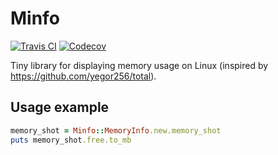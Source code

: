 Minfo
=============

[![Travis CI](https://img.shields.io/travis/fartem/minfo)](https://travis-ci.org/github/fartem/minfo)
[![Codecov](https://img.shields.io/codecov/c/github/fartem/minfo)](https://codecov.io/gh/fartem/minfo)

Tiny library for displaying memory usage on Linux (inspired by https://github.com/yegor256/total).

Usage example
-------------

```ruby
memory_shot = Minfo::MemoryInfo.new.memory_shot
puts memory_shot.free.to_mb
```
